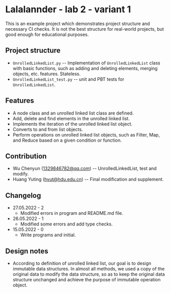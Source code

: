 # Lalalannder - lab 2 - variant 1

This is an example project which demonstrates project structure and necessary
CI checks. It is not the best structure for real-world projects, but good
enough for educational purposes.

## Project structure

- `UnrolledLinkedList.py` -- Implementation of `UnrolledLinkedList` class 
   with basic functions, such as adding and deleting elements, 
   merging objects, etc. features. Stateless.
- `UnrolledLinkedList_test.py` -- unit and PBT tests for `UnrolledLinkedList`.

## Features

- A node class and an unrolled linked list class are defined.
- Add, delete and find elements in the unrolled linked list.
- Implements the iteration of the unrolled linked list object.
- Converts to and from list objects.
- Perform operations on unrolled linked list objects, such as Filter, Map, 
  and Reduce based on a given condition or function.

## Contribution

- Wu Chenyun (1329846782@qq.com) -- UnrolledLinkedList, test and modify.
- Huang Yuting (hyut@hdu.edu.cn) -- Final modification and supplement.

## Changelog

- 27.05.2022 - 2
  - Modified errors in program and README.md file.
- 26.05.2022 - 1
  - Modified some errors and add type checks.
- 15.05.2022 - 0
  - Write programs and initial.

## Design notes

- According to definition of unrolled linked list, our goal is to design 
  immutable data structures. In almost all methods, we used a copy of the 
  original data to modify the data structure, so as to keep the original 
  data structure unchanged and achieve the purpose of immutable operation object.
